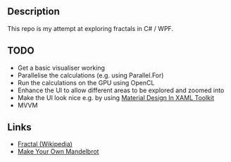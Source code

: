 
## Description

This repo is my attempt at exploring fractals in C# / WPF.

## TODO

* Get a basic visualiser working
* Parallelise the calculations (e.g. using Parallel.For)
* Run the calculations on the GPU using OpenCL
* Enhance the UI to allow different areas to be explored and zoomed into
* Make the UI look nice e.g. by using [Material Design In XAML Toolkit](http://materialdesigninxaml.net/)
* MVVM

## Links

* [Fractal (Wikipedia)](https://en.wikipedia.org/wiki/Fractal)
* [Make Your Own Mandelbrot](http://makeyourownmandelbrot.blogspot.co.uk/2014/04/book-links.html)
